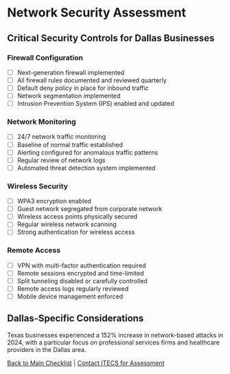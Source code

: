 # Network Security Assessment

## Critical Security Controls for Dallas Businesses

### Firewall Configuration
- [ ] Next-generation firewall implemented
- [ ] All firewall rules documented and reviewed quarterly
- [ ] Default deny policy in place for inbound traffic
- [ ] Network segmentation implemented
- [ ] Intrusion Prevention System (IPS) enabled and updated

### Network Monitoring
- [ ] 24/7 network traffic monitoring
- [ ] Baseline of normal traffic established
- [ ] Alerting configured for anomalous traffic patterns
- [ ] Regular review of network logs
- [ ] Automated threat detection system implemented

### Wireless Security
- [ ] WPA3 encryption enabled
- [ ] Guest network segregated from corporate network
- [ ] Wireless access points physically secured
- [ ] Regular wireless network scanning
- [ ] Strong authentication for wireless access

### Remote Access
- [ ] VPN with multi-factor authentication required
- [ ] Remote sessions encrypted and time-limited
- [ ] Split tunneling disabled or carefully controlled
- [ ] Remote access logs regularly reviewed
- [ ] Mobile device management enforced

## Dallas-Specific Considerations
Texas businesses experienced a 152% increase in network-based attacks in 2024, with a particular focus on professional services firms and healthcare providers in the Dallas area.

[Back to Main Checklist](README.md) | [Contact ITECS for Assessment](https://itecsonline.com/contact-us)
